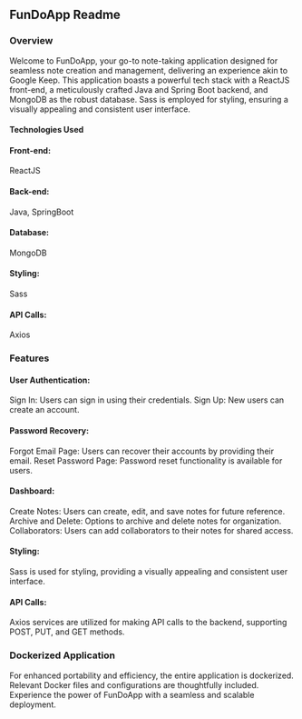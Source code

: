 ## FunDoApp Readme
### Overview
Welcome to FunDoApp, your go-to note-taking application designed for seamless note creation and management, delivering an experience akin to Google Keep. This application boasts a powerful tech stack with a ReactJS front-end, a meticulously crafted Java and Spring Boot backend, and MongoDB as the robust database. Sass is employed for styling, ensuring a visually appealing and consistent user interface.


#### Technologies Used
#### Front-end:
ReactJS
#### Back-end:
Java, SpringBoot
#### Database:
MongoDB
#### Styling:
Sass
#### API Calls:
Axios


### Features
#### User Authentication:

Sign In: Users can sign in using their credentials.
Sign Up: New users can create an account.

#### Password Recovery:

Forgot Email Page: Users can recover their accounts by providing their email.
Reset Password Page: Password reset functionality is available for users.

#### Dashboard:

Create Notes: Users can create, edit, and save notes for future reference.
Archive and Delete: Options to archive and delete notes for organization.
Collaborators: Users can add collaborators to their notes for shared access.

####  Styling:

Sass is used for styling, providing a visually appealing and consistent user interface.

#### API Calls:

Axios services are utilized for making API calls to the backend, supporting POST, PUT, and GET methods.

### Dockerized Application
For enhanced portability and efficiency, the entire application is dockerized. Relevant Docker files and configurations are thoughtfully included. Experience the power of FunDoApp with a seamless and scalable deployment.








